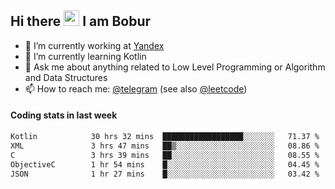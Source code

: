 ## Hi there <img src="https://media.giphy.com/media/hvRJCLFzcasrR4ia7z/giphy.gif" width="25px" height="25px"> I am Bobur

- 💼 I’m currently working at [Yandex](https://yandex.ru/)
- 🌱 I’m currently learning Kotlin
- 💬 Ask me about anything related to Low Level Programming or Algorithm and Data Structures
- 📫 How to reach me: [@telegram](https://t.me/octoant) (see also [@leetcode](https://leetcode.com/octoant/))    

#### Coding stats in last week

<!--START_SECTION:waka-->

```txt
Kotlin            30 hrs 32 mins  ██████████████████░░░░░░░   71.37 %
XML               3 hrs 47 mins   ██▒░░░░░░░░░░░░░░░░░░░░░░   08.86 %
C                 3 hrs 39 mins   ██░░░░░░░░░░░░░░░░░░░░░░░   08.55 %
ObjectiveC        1 hr 54 mins    █░░░░░░░░░░░░░░░░░░░░░░░░   04.45 %
JSON              1 hr 27 mins    █░░░░░░░░░░░░░░░░░░░░░░░░   03.42 %
```

<!--END_SECTION:waka-->
